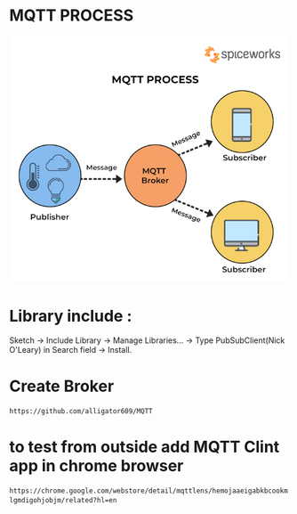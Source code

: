 # MQTT PROCESS
<img src='MQTT-Process.png'>
 
# Library include : 
Sketch -> Include Library -> Manage Libraries... -> Type PubSubClient(Nick O'Leary) in Search field -> Install.
# Create Broker 
``` https://github.com/alligator609/MQTT ``` 
# to test from outside add MQTT Clint app in chrome browser
``` https://chrome.google.com/webstore/detail/mqttlens/hemojaaeigabkbcookmlgmdigohjobjm/related?hl=en ```
